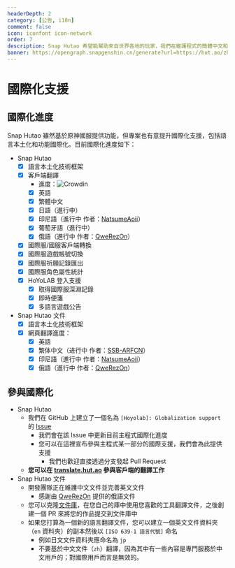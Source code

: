 ```yaml
---
headerDepth: 2
category: [公告, i18n]
comment: false
icon: iconfont icon-network
order: 7
description: Snap Hutao 希望能幫助來自世界各地的玩家，我們在維護程式的簡體中文和英文以外也接受來自社群成員提供的翻譯。
banner: https://opengraph.snapgenshin.cn/generate?url=https://hut.ao/zh/i18n.html
---
```


# 國際化支援

## 國際化進度

Snap Hutao 雖然基於原神國服提供功能，但專案也有意提升國際化支援，包括語言本土化和功能國際化。目前國際化進度如下：

- Snap Hutao 
  - [x] 語言本土化技術框架
  - [x] 客戶端翻譯
    - 進度：![Crowdin](https://badges.crowdin.net/snap-hutao/localized.svg)
    - [x] 英語
    - [x] 繁體中文
    - [x] 日語（進行中）
    - [x] 印尼語（進行中 作者：[NatsumeAoii](https://github.com/NatsumeAoii)）
    - [x] 葡萄牙語（進行中）
    - [x] 俄語（進行中 作者：[QweRezOn](https://github.com/QweRezOn)）
  - [x] 國際服/國服客戶端轉換
  - [x] 國際服遊戲帳號切換
  - [x] 國際服祈願記錄匯出
  - [x] 國際服角色屬性統計
  - [x] HoYoLAB 登入支援
    - [x] 取得國際服深淵記錄
    - [x] 即時便箋
    - [x] 多語言遊戲公告
- Snap Hutao 文件
  - [x] 語言本土化技術框架
  - [x] 網頁翻譯進度：
    - [x] 英語
    - [x] 繁体中文（进行中 作者：[SSB-ARFCN](https://github.com/SSB-ARFCN)）
    - [x] 印尼語（進行中 作者：[NatsumeAoii](https://github.com/NatsumeAoii)）
    - [x] 俄語（進行中 作者：[QweRezOn](https://github.com/QweRezOn)）

## 參與國際化

- Snap Hutao 
  - 我們在 GitHub 上建立了一個名為 `[Hoyolab]: Globalization support` 的 [Issue](https://github.com/DGP-Studio/Snap.Hutao/issues/144)
    - 我們會在該 Issue 中更新目前主程式國際化進度
    - 您可以在這裡宣布參與主程式某一部分的國際支援，我們會為此提供支援
      - 我們也歡迎直接透過分支發起 Pull Request
  - **您可以在 [translate.hut.ao](https://translate.hut.ao) 參與客戶端的翻譯工作**
- Snap Hutao 文件
  - 開發團隊正在維護中文文件並完善英文文件
    - 感謝由 [QweRezOn](https://github.com/QweRezOn) 提供的俄語文件
  - 您可以克隆[文件庫](https://github.com/DGP-Studio/Snap.Hutao.Docs)，在您自己的庫中使用您喜歡的工具翻譯文件，之後創建一個 PR 來將您的作品提交到文件庫中
  - 如果您打算為一個新的語言翻譯文件，您可以建立一個英文文件資料夾（`en` 資料夾）的副本然後以 `[ISO 639-1 語言代號]` 命名
    - 例如日文文件資料夾應命名為 `jp`
    - 不要基於中文文件（`zh`）翻譯，因為其中有一些內容是專門服務於中文用戶的；對國際用戶而言是無效的。
